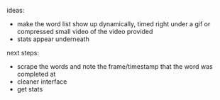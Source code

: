 ideas:
- make the word list show up dynamically, timed right under a gif or compressed small video of the video provided
- stats appear underneath

next steps:
- scrape the words and note the frame/timestamp that the word was completed at
- cleaner interface
- get stats
